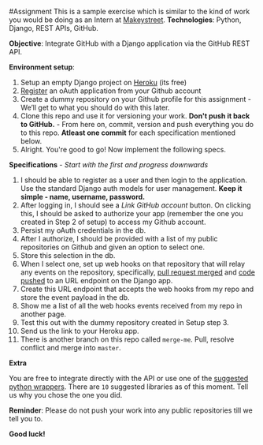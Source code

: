 #Assignment
This is a sample exercise which is similar to the kind of work you would be doing as an Intern at [Makeystreet](http://www.makeystreet.com).
__Technologies__: Python, Django, REST APIs, GitHub.

__Objective__: Integrate GitHub with a Django application via the GitHub REST API.

__Environment setup__:

1. Setup an empty Django project on [Heroku](https://www.heroku.com/) (its free)
2. [Register](https://github.com/settings/applications/new) an oAuth application from your Github account
3. Create a dummy repository on your Github profile for this assignment - We’ll get to what you should do with this later.
4. Clone this repo and use it for versioning your work. __Don't push it back to GitHub.__ - From here on, commit, version and push everything you do to this repo. __Atleast one commit__ for each specification mentioned below.
5. Alright. You're good to go! Now implement the following specs.


__Specifications__ - _Start with the first and progress downwards_

1. I should be able to register as a user and then login to the application. Use the standard Django auth models for user management. __Keep it simple - name, username, password.__
2. After logging in, I should see a _Link GitHub account_ button. On clicking this, I should be asked to authorize your app (remember the one you created in Step 2 of setup) to access my Github account.
3. Persist my oAuth credentials in the db.
4. After I authorize, I should be provided with a list of my public repositories on Github and given an option to select one.
5. Store this selection in the db.
6. When I select one, set up web hooks on that repository that will relay any events on the repository, specifically, [pull request merged](https://developer.github.com/v3/activity/events/types/#pullrequestevent) and [code pushed](https://developer.github.com/v3/activity/events/types/#pushevent) to an URL endpoint on the Django app.
7. Create this URL endpoint that accepts the web hooks from my repo and store the event payload in the db.
8. Show me a list of all the web hooks events received from my repo in another page.
9. Test this out with the dummy repository created in Setup step 3.
10. Send us the link to your Heroku app.
11. There is another branch on this repo called `merge-me`. Pull, resolve conflict and merge into `master`.

__Extra__

You are free to integrate directly with the API or use one of the [suggested python wrappers](https://developer.github.com/libraries/). There are `10` suggested libraries as of this moment. Tell us why you chose the one you did.

__Reminder__: Please do not push your work into any public repositories till we tell you to.

__Good luck!__
